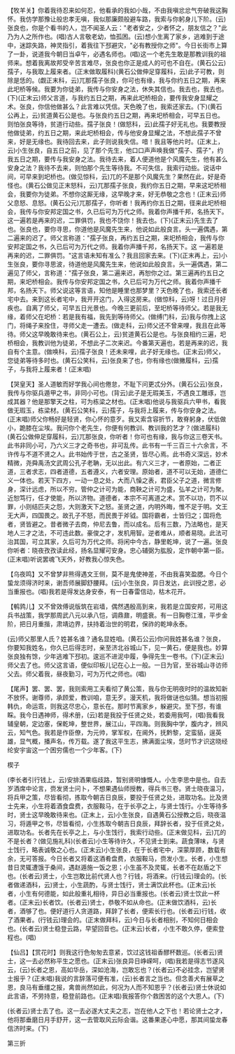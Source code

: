<!-- { "loadSidebar": true } -->
【牧羊关】你着我待忍来如何忍，他看承的我如小哉，不由我嗔忿忿气夯破我这胸怀。我仿学那豫让般忠孝无嗔，我似那廉颇般避车路，我索与你躬身儿下阶。(云)张良也，你是个看书的人，岂不闻圣人云："老者安之，少者怀之，朋友信之？"此乃为人之所作也。(唱)古人言敬老幼，恤孤困。(云)想小生离了家乡，逃难到于途中，迷踪失路，神灵指引，着我往下邳避灾，"必有教授你之师"。今日长街市上算了一卦，说道我今朝日当卓午，必遇名师也。(唱)这一个老先生敢是那教训我的祖师来。想着我离故邦受辛苦言难尽，张良也你正是成人的可也不自在。(黄石公云)孺子，与我取上履来者。(正末做取履科)(黄石公做伸足穿履科，云)此子可教，则除是恁的。(觑正末科，云)兀那孺子张良，你可也有缘，我与你约五日之期，再来此圯桥等候。我要为你徒弟，我传与你安身之法，休失其信也。我去也，我去也。(下)(正末云)师父言道，与我约五日之期，再来此圯桥相会，要传我安身显耀之术。张良，你信他做甚么？此言难以凭信。天色晚了也，我索还家去。(下)(黄石公再上，云)贫道黄石公是也。与张良约五日之期，再来圯桥相会，可早五日也。则怕张良等待，贫道行动些。孺子张良！(做怒科，云)此孺子好无礼也。我要教授他做徒弟，约五日之期，来此圯桥相会，传与他安身显耀之法，不想此孺子不曾来，好是无缘也。我待回去来，此子则说我失信。喑！我且等他片时。(正末上，云)小生张良，自五日之前，见了那个先生，他口口声声唤我做"孺子、孺子"，约我五日之期，要传与我安身之法。我待去来，着人便道他是个风魔先生，他有甚么安身之法？我待不去来，则怕那个先生等待我。不可失信，我索行动些。说话中间，可早来到圯桥也。(做见惊科，云)兀的不是那个风魔先生？果然在此，好是奇怪也。(黄石公做见正末怒科，云)兀那孺子张良，我约你五日之期，早来这圯桥相会，我要你为徒弟。不想你这厮无缘，这早晚才来，好无恭敬之念也！(正末云)师父息怒、息怒。(黄石公元)兀那孺子，你听者！我再约你五日之期，径来此圯桥相会，我传与你安邦定国之书，久已后可为万代之师。我着你声播千邦，名扬天下。这一遍若是再来的迟，二罪俱罚，我也不饶你！我去也。(下)(正末云)先生去了也。张良也，要你寻思，你道他是风魔先生来，他说如此般良言。头一遍偶遇，第二遍来的迟了。师父言称道："孺子张良，再约五日之期，来圯桥相会，我传与你安邦定国之书，久已后可为万代之师。我着你声播千邦，名扬天下。这
一遍若是再来的迟，二罪俱罚。"这言语未知有准么？我且回家去来。(下)(正末再上，云)小生张良，要你寻思波，待道他是风魔先生来，他说如此般良言。头一遍偶遇，第二遍见了师父，言称道："孺子张良，第二遍来迟，再恕你之过。第三遍再约五日之期，来圯桥相会。我传与你安邦定国之书，久已后可为万代之师。我着你声播千邦，名扬天下。师父说这等言语，知他是睡里也那梦里？天色晚了也，我索还长者宅中去。来到这长者宅中，我开开这门，入得这房来。(做惊科，云)呀！过日月好疾也。自离了师父，可早五日光景也。今晚三更前后，至圯桥等待师父。若是我无缘，着师父在圯桥：若是我有福，我先到等待师父。(做缚门科，云)我与你拽上这门，将绳子来拴住，寻师父走一遭去。(做走科，云)师父还不曾来哩，我且在此等待。师父这早晚敢待来也。(黄石公上，云)贫道黄石公是也。与张良相约三遍，圯桥相会，我教训他为徒弟，不想此子二次来迟。今番第天遍也，若是再来的迟，我自有个主意。(做唤科，云)孺子张良！还未来哩，此子好无缘也。(正末云)师父，您徒弟等待多时也。(黄石公笑科，云)张良来了也，你有缘也(做撇履科，云)孺子，与我将上履来者！(正末唱)

【哭皇天】圣人道敏而好学我心间也倦怠，不耻下问更忒分外。(黄石公云)张良，我传与你驱兵遁甲之书，非同小可也。(背云)此子是无瑕美玉，不遇良工雕琢，岂成其器？他是那擎天之柱，可为栋梁之材也。(正末唱)他说与我驱兵六甲书，看我做无瑕玉，栋梁材。(黄石公笑科，云)孺子，与我将上履来，传与你安身之法。(正末唱)师父你畅好是轻贤，你心怀的意歹。我又索含容折节，敢脊躬身，伏低做小，跪膝在尘埃。我问你个老先生，你便有何教训、教训我的艺才？(做进履科)(黄石公做伸足穿履科，云)兀那张良，你听者！你可也有缘，我与你这三卷天书。此书非同小可，乃六义三才之奇书也，非可乱传。此书有一千三百三十六余言，不许传与不道不贤之人。此书始传于世，古之圣贤，皆尽心焉。此书奇义深远，妙术精微，尧舜禹汤文武周公孔子老聃，无以出此。有六义三才，一者原始，二者正道，三者求志，四者道德，五者遵义，六者安理。原始者，道不可以无始，道德仁义一体也。若天下四方，一动一息之处，大而八懆之表，君臣父子之道，微言修身，深计远虑，所以不穷。管仲之计可为能，商鞅之计可为盛，弘羊之计可为聚。近恕笃行，任才使能，所以济物。道德者，本宗不可离道之术。赏不以功，罚不以罪，小则结匹夫之怨，大则激天下之怒。圣贤之道，内明外晦，惟不足于明。文王无大声，四国畏之。故孔子不怒，而民畏于斧钺。国将霸者，士皆归之；国将危者，贤皆避之。昔者微子去商，仲尼去鲁，而以成名。后有三数，乃法略也，是天地人三才之法，不可违此数。豪俊之才，发机用智。逆者难从，顺者易晓。此法可治其国，可立其家，久后可为万代之师。将闲中今古，静里乾坤，说了一遍。张良你听者：晓夜孜孜读此经，扬名显耀可安身。忠心辅弼为肱股，定作朝中第一臣。(正末唱)听说罢魂飞天外，好教我心惊失色。

【乌夜鸣】又不曾梦非熊得遇文王侧，莫不是鬼使神差，不由我喜笑盈腮。今日个蛰龙须得济时来，谢吾师展脚舒腰拜。(云)小生张良，异日发达，此训授之恩，必当重报也。(唱)我若是得发达身安泰，有一日春雷信动，枯木花开。

【鹌鹑儿】又不曾效傅说版筑在岩墙，偶然遇殷高到来，我若是立国安邦，可用这兵书战策，我学那周武八元以承八恺，调鼎鼐，明盛衰。有一日胸卷江淮，平步金阶，把日月重揩，肃靖边界，扶持着治世的明君，保祚的乾坤永泰。

(云)师父那里人氏？姓甚名谁？通名显姓咱。(黄石公云)你问我姓甚名谁？张良，你要知我姓名，你久已后得志时，亲至济北谷城山下，见一黄石，便是我也。妙算张良独有馀，少年逃难下邳初。逡巡不进泥中履，争得先生一卷书。(下)(正末云)师父去了也。师父这言语，便似印板儿记在心上一般。一日为官，至谷城山寻访师父去。师父着我，昼夜勤习，可为万代之师也。(唱)

【尾声】罢、罢、罢，我则索用工夫看彻了黄公策，我与你无明夜时时的温故知新不放怀。谢尊师，承顾爱，教训咱，意无歹。漫天机，我将做谜也似猜。想当初报韩仇，命运乖，则我这尽忠心，意长在。那时节离家乡，躲避灾。至下邳，有谁睬。我今日遇神师，得术册，(云)若是我投于任贤之处，若委用我呵，(唱)我看我辅皇朝，定边塞，保乾坤，整世界，展江山，平四海。则我胸中学，腹内才，辨风云，知气色。我若是作臣僚，为元帅，掌军权，在阃外，抚黔黎，定蛮貊，逞英雄，显气概，播声名，传万载。遂了我这平生志，拂满面尘埃，恁时节才识这晓经纶安宇宙这一个困穷儒也一个少年客。(下)

楔子

(李长者引行钱上，云)安排酒果临歧路，暂别贤明慷慨人。小生李思中是也。自去岁酒席中论言，赍发贤士问卜，不想果遇仙师授教，得兵书三卷。贤士晓夜温习，将兵甲之策，尽皆看彻，拣取今朝吉日良辰，要投于任贤之处，进取功名。比及贤士先来，小生将着酒食盘费，衣服鞍马，在于长亭之上，与贤士饯行。小生等待多时，贤士这早晚敢待来也。(正末上，云)小生张良，自遇黄石公授教之后，晓夜温习，将遁甲之书，尽皆看彻，小生拣取今朝吉日良辰，拜辞长者，投于任贤之处，进取功名。长者先在长亭之上，与小生饯行，我索行动些。(正末做见科，云)兀的不是长者？(做见施礼科)(长者云)小生等待许久，不见贤士到来。蔬食薄味，与贤士饯行，略表诚敬之心也。(正末云)小生张良，在于长者宅中，深蒙厚顾，数载有余，无可答报。今日长者又将着这酒肴盘费，衣服鞍马，赍发小生。长者，小生想昔日灵辄遭饿于桑间，遇赵遁施一饭之恩；小生虽不及灵辄，长者不在赵盾之下也。(长者云)贤士，小生岂敢比前代贤人也？行钱，将酒来。(行钱云)理会的。(长者做递酒科，云)贤士，小生蔬酌，与贤士饯行，贤士满饮此杯也。(正末云)长者，小生有何德能，如此般重礼相待，异日必当重报也。(长者云)贤士饮此一杯者。(正末云)长者饮。(长者云)贤士，恭敬不如从命也。(正末做饮酒科，云)长者，酒够了也。便好道行人贪道路，拜辞了长者，便索长行也。(长者云)行钱，收了酒果者。(行钱云)理会的。(正末做拜科，云)今日与长者相别，不知何日相会也。(长者云)贤士稳登云路，早望回音也。(正末云)长者，小生不敢久停，便索登程也。(唱)

【仙吕】【赏花时】则我这行色匆匆去意紧，饮过这钱祖香醪杯数巡。(长者云)贤士，这一去必然称平生之愿也。(正末云)张良异日峥嵘呵，(唱)我若是得志节遂风云，(云)长者之恩，高如华岳，深如沧海，岂敢忘也？(长者云)不必挂念，岂望贤士报乎？(正末唱)我说的言辞落可便有准，(云)长者言之当也。但念善犬有展草之恩，良马有垂缰之报，禽兽尚然如此，何况为人而不知恩乎？(长者云)贤士休说如此言语，不劳持意，稳登前路也。(正末唱)我报答你个救困苦的这个大恩人。(下)

(长者云)贤士去了也。这一去必遂大丈夫之志，岂在他人之下也！若论贤士之才，他将那垂磨日月手舒开，这一去管取风云际会谐。这番果遂心中愿，那其间蛰龙春信济时来。(下)

第三折

